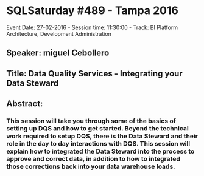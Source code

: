 # SQLSaturday #489 - Tampa 2016
Event Date: 27-02-2016 - Session time: 11:30:00 - Track: BI Platform Architecture, Development  Administration
## Speaker: miguel Cebollero
## Title: Data Quality Services - Integrating your Data Steward
## Abstract:
### This session will take you through some of the basics of setting up DQS and how to get started. Beyond the technical work required to setup DQS, there is the Data Steward and their role in the day to day interactions with DQS. This session will explain how to integrated the Data Steward into the process to approve and correct data, in addition to how to integrated those corrections back into your data warehouse loads.
